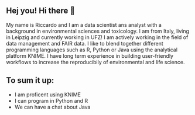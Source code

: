 ## Hej you! Hi there 👋
My name is Riccardo and I am a data scientist ans analyst with a background in environmental sciences and toxicology. I am from Italy, living in Leipzig and currently working in UFZ! 
I am actively working in the field of data management and FAIR data. I like to blend together different programming languages such as R, Python or Java using the analytical platform KNIME.
I  have long term experience in building user-friendly workflows to increase the reproducibily of environmental and life science.

## To sum it up:
- I am proficent using KNIME
- I can program in Python and R
- We can have a chat about Java
